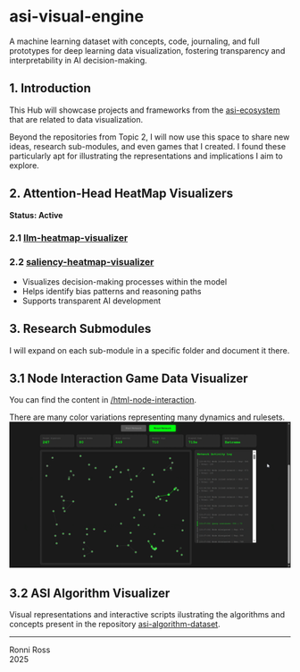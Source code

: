 # asi-visual-engine
A machine learning dataset with concepts, code, journaling, and full prototypes for deep learning data visualization, fostering transparency and interpretability in AI decision-making.

## 1. Introduction

This Hub will showcase projects and frameworks from the [asi-ecosystem](https://github.com/ronniross/asi-ecosystem) that are related to data visualization.

Beyond the repositories from Topic 2, I will now use this space to share new ideas, research sub-modules, and even games that I created. I found these particularly apt for illustrating the representations and implications I aim to explore.

## 2. Attention-Head HeatMap Visualizers  
**Status: Active**

### 2.1 [llm-heatmap-visualizer](https://github.com/ronniross/llm-heatmap-visualizer)

### 2.2 [saliency-heatmap-visualizer](https://github.com/ronniross/saliency-heatmap-visualizer)

- Visualizes decision-making processes within the model
- Helps identify bias patterns and reasoning paths
- Supports transparent AI development

## 3. Research Submodules

I will expand on each sub-module in a specific folder and document it there.

## 3.1 Node Interaction Game Data Visualizer

You can find the content in [/html-node-interaction]( https://github.com/ronniross/asi-visual-engine/tree/main/assets/html-node-interaction).

There are many color variations representing many dynamics and rulesets.
![hippo](https://github.com/ronniross/asi-visual-engine/blob/main/assets/gifs/decentralized-node-cluster-dht.gif)

## 3.2 ASI Algorithm Visualizer

Visual representations and interactive scripts ilustrating the algorithms and concepts present in the repository [asi-algorithm-dataset](https://github.com/ronniross/asi-algorithm-dataset).


---

Ronni Ross  
2025
